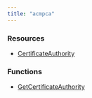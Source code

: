 ```yaml
---
title: "acmpca"
---
```


<!-- WARNING: this file was generated by the Pulumi Terraform Bridge (tfgen) Tool. -->
<!-- Do not edit by hand unless you're certain you know what you are doing! -->

<style>
  table td p { margin-top: 0; margin-bottom: 0; }
</style>

<h3>Resources</h3>
<ul class="api">
    <li><a href="certificateauthority"><span class="symbol resource"></span>CertificateAuthority</a></li>
</ul>

<h3>Functions</h3>
<ul class="api">
    <li><a href="getcertificateauthority"><span class="symbol datasource"></span>GetCertificateAuthority</a></li>
</ul>

